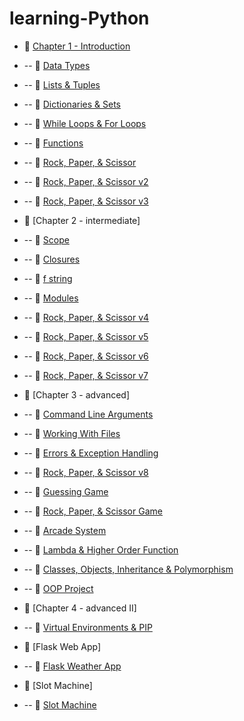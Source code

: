 # learning-Python


- 🔗 [Chapter 1 - Introduction](https://github.com/ArchieFan/learning-Python/blob/main/Chapter%201/hello.py)
- -- 🔗 [Data Types](https://github.com/ArchieFan/learning-Python/blob/main/Chapter%201/datatype.py)
- -- 🔗 [Lists & Tuples](https://github.com/ArchieFan/learning-Python/blob/main/Chapter%201/List.py)
- -- 🔗 [Dictionaries & Sets](https://github.com/ArchieFan/learning-Python/blob/main/Chapter%201/dictionary.py)
- -- 🔗 [While Loops & For Loops](https://github.com/ArchieFan/learning-Python/blob/main/Chapter%201/loop.py)
- -- 🔗 [Functions](https://github.com/ArchieFan/learning-Python/blob/main/Chapter%201/function.py)
- -- 🔗 [Rock, Paper, & Scissor](https://github.com/ArchieFan/learning-Python/blob/main/Chapter%201/rock_paper_scissors.py)
- -- 🔗 [Rock, Paper, & Scissor v2](https://github.com/ArchieFan/learning-Python/blob/main/Chapter%201/rock_paper_scissors_2.py)
- -- 🔗 [Rock, Paper, & Scissor v3](https://github.com/ArchieFan/learning-Python/blob/main/Chapter%201/rock_paper_scissors_3.py)

- 🔗 [Chapter 2 - intermediate]
- -- 🔗 [Scope](https://github.com/ArchieFan/learning-Python/blob/main/Chapter%202/scope.py)
- -- 🔗 [Closures](https://github.com/ArchieFan/learning-Python/blob/main/Chapter%202/closure.py)
- -- 🔗 [f string](https://github.com/ArchieFan/learning-Python/blob/main/Chapter%202/fstring.py)
- -- 🔗 [Modules](https://github.com/ArchieFan/learning-Python/blob/main/Chapter%202/modules.py)
- -- 🔗 [Rock, Paper, & Scissor v4](https://github.com/ArchieFan/learning-Python/blob/main/Chapter%202/rock_paper_scissors_4.py)
- -- 🔗 [Rock, Paper, & Scissor v5](https://github.com/ArchieFan/learning-Python/blob/main/Chapter%202/rock_paper_scissors_5.py)
- -- 🔗 [Rock, Paper, & Scissor v6](https://github.com/ArchieFan/learning-Python/blob/main/Chapter%202/rock_paper_scissors_6.py)
- -- 🔗 [Rock, Paper, & Scissor v7](https://github.com/ArchieFan/learning-Python/blob/main/Chapter%202/rock_paper_scissors_7.py)
- 🔗 [Chapter 3 - advanced]
- -- 🔗 [Command Line Arguments](https://github.com/ArchieFan/learning-Python/blob/main/Chapter%203/hello_person.py)
- -- 🔗 [Working With Files](https://github.com/ArchieFan/learning-Python/blob/main/Chapter%203/files.py)
- -- 🔗 [Errors & Exception Handling](https://github.com/ArchieFan/learning-Python/blob/main/Chapter%203/exceptions.py) 
- -- 🔗 [Rock, Paper, & Scissor v8](https://github.com/ArchieFan/learning-Python/blob/main/Chapter%203/rock_paper_scissors_8.py)
- -- 🔗 [Guessing Game](https://github.com/ArchieFan/learning-Python/blob/main/Chapter%203/guess_number.py)
- -- 🔗 [Rock, Paper, & Scissor Game](https://github.com/ArchieFan/learning-Python/blob/main/Chapter%203/rps.py)
- -- 🔗 [Arcade System](https://github.com/ArchieFan/learning-Python/blob/main/Chapter%203/arcade.py)
- -- 🔗 [Lambda & Higher Order Function](https://github.com/ArchieFan/learning-Python/blob/main/Chapter%203/lambda.py) 
- -- 🔗 [Classes, Objects, Inheritance & Polymorphism](https://github.com/ArchieFan/learning-Python/blob/main/Chapter%203/classes.py) 
- -- 🔗 [OOP Project](https://github.com/ArchieFan/learning-Python/blob/main/Chapter%203/oop_project.py) 
- 🔗 [Chapter 4 - advanced II]
- -- 🔗 [Virtual Environments & PIP](https://github.com/ArchieFan/learning-Python/tree/main/Chapter%204) 
- 🔗 [Flask Web App]
- -- 🔗 [Flask Weather App](https://github.com/ArchieFan/learning-Python/tree/main/Flask%20Web) 
- 🔗 [Slot Machine]
- -- 🔗 [Slot Machine](https://github.com/ArchieFan/learning-Python/tree/main/Slot-Machine) 